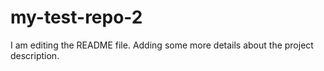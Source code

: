 
# my-test-repo-2

I am editing the README file. Adding some more details about the project description.
